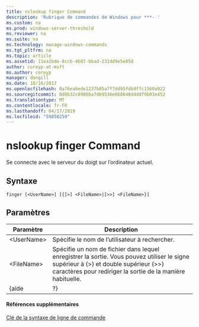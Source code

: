 ```yaml
---
title: nslookup finger Command
description: 'Rubrique de commandes de Windows pour ***- '
ms.custom: na
ms.prod: windows-server-threshold
ms.reviewer: na
ms.suite: na
ms.technology: manage-windows-commands
ms.tgt_pltfrm: na
ms.topic: article
ms.assetid: 11ea2bde-8ccb-4b87-bbad-231dd9e5e858
author: coreyp-at-msft
ms.author: coreyp
manager: dongill
ms.date: 10/16/2017
ms.openlocfilehash: 0a76ea6ede1237b05a7f7dd95fdb9f7c1560a922
ms.sourcegitcommit: 0d0b32c8986ba7db9536e0b8648d4ddf9b03e452
ms.translationtype: MT
ms.contentlocale: fr-FR
ms.lasthandoff: 04/17/2019
ms.locfileid: "59858250"
---
```

# <a name="nslookup-finger-command"></a>nslookup finger Command



Se connecte avec le serveur du doigt sur l’ordinateur actuel.

## <a name="syntax"></a>Syntaxe

```
finger [<UserName>] [{[>] <FileName>|[>>] <FileName>}]
```

## <a name="parameters"></a>Paramètres

|Paramètre|Description|
|---------|-----------|
|\<UserName>|Spécifie le nom de l’utilisateur à rechercher.|
|\<FileName>|Spécifie un nom de fichier dans lequel enregistrer la sortie. Vous pouvez utiliser le signe supérieur à (>) et double supérieur (>>) caractères pour rediriger la sortie de la manière habituelle.|
|{aide | ?}|Affiche un résumé de **nslookup** sous-commandes.|

#### <a name="additional-references"></a>Références supplémentaires

[Clé de la syntaxe de ligne de commande](command-line-syntax-key.md)